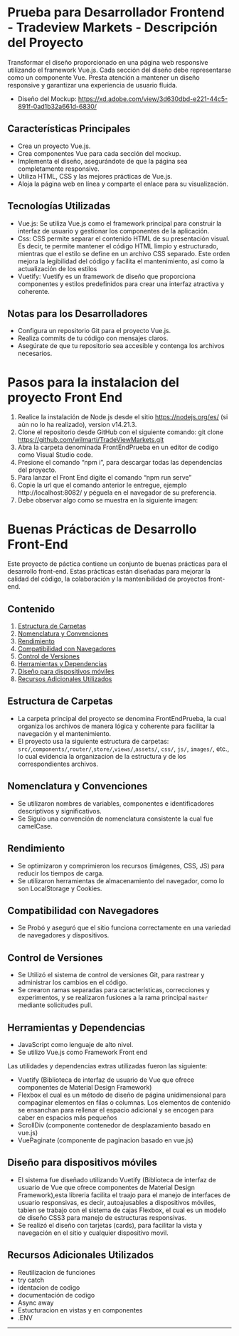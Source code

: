 # Prueba para Desarrollador Frontend - Tradeview Markets - Descripción del Proyecto
Transformar el diseño proporcionado en una página web responsive utilizando el framework Vue.js. Cada sección del diseño debe representarse como un componente Vue. Presta atención a mantener un diseño responsive y garantizar una experiencia de usuario fluida.
- Diseño del Mockup: https://xd.adobe.com/view/3d630dbd-e221-44c5-891f-0ad1b32a661d-6830/

## Características Principales

- Crea un proyecto Vue.js.
- Crea componentes Vue para cada sección del mockup.
- Implementa el diseño, asegurándote de que la página sea completamente responsive.
- Utiliza HTML, CSS y las mejores prácticas de Vue.js.
- Aloja la página web en línea y comparte el enlace para su visualización.

## Tecnologías Utilizadas
- Vue.js: Se utiliza Vue.js como el framework principal para construir la interfaz de usuario y gestionar los componentes de la aplicación.
- Css: CSS permite separar el contenido HTML de su presentación visual. Es decir, te permite mantener el código HTML limpio y estructurado, mientras que el estilo se define en un archivo CSS separado. Este orden mejora la legibilidad del código y facilita el mantenimiento, así como la actualización de los estilos
- Vuetify: Vuetify es un framework de diseño que proporciona componentes y estilos predefinidos para crear una interfaz atractiva y coherente.

## Notas para los Desarrolladores
- Configura un repositorio Git para el proyecto Vue.js.
- Realiza commits de tu código con mensajes claros.
- Asegúrate de que tu repositorio sea accesible y contenga los archivos necesarios.

# Pasos para la instalacion del proyecto Front End

1.	Realice la instalación de Node.js desde el sitio https://nodejs.org/es/ (si aún no lo ha realizado), version v14.21.3.
2.	Clone el repositorio desde GitHub con el siguiente comando: git clone https://github.com/wilmarti/TradeViewMarkets.git
3.	Abra la carpeta denominada FrontEndPrueba en un editor de codigo como Visual Studio code.
4.	Presione el comando “npm i”, para descargar todas las dependencias del proyecto.
5.	Para lanzar el Front End digite el comando “npm run serve”
7.	Copie la url que el comando anterior le entregue, ejemplo http://localhost:8082/ y péguela en el navegador de su preferencia.
8.	Debe observar algo como se muestra en la siguiente imagen:

# Buenas Prácticas de Desarrollo Front-End

Este proyecto de páctica contiene un conjunto de buenas prácticas para el desarrollo front-end. Estas prácticas están diseñadas para mejorar la calidad del código, la colaboración y la mantenibilidad de proyectos front-end.

## Contenido

1. [Estructura de Carpetas](#estructura-de-carpetas)
2. [Nomenclatura y Convenciones](#nomenclatura-y-convenciones)
3. [Rendimiento](#rendimiento)
4. [Compatibilidad con Navegadores](#compatibilidad-con-navegadores)
5. [Control de Versiones](#control-de-versiones)
6. [Herramientas y Dependencias](#herramientas-y-dependencias)
7. [Diseño para dispositivos móviles](#diseño-para-dispositivos-móviless)
8. [Recursos Adicionales Utilizados](#recursos-adicionales-utilizados)

## Estructura de Carpetas

- La carpeta principal del proyecto se denomina FrontEndPrueba, la cual organiza los archivos de manera lógica y coherente para facilitar la navegación y el mantenimiento.
- El proyecto usa la siguiente estructura de carpetas: `src/`,`components/`,`router/`,`store/`,`views/`,`assets/`, `css/`, `js/`, `images/`, etc., lo cual evidencia la organizacion de la estructura y de los correspondientes archivos.

## Nomenclatura y Convenciones

- Se utilizaron nombres de variables, componentes e identificadores descriptivos y significativos.
- Se Siguio una convención de nomenclatura consistente la cual fue camelCase.

## Rendimiento

- Se optimizaron y comprimieron los recursos (imágenes, CSS, JS) para reducir los tiempos de carga.
- Se utilizaron herramientas de almacenamiento del navegador, como lo son LocalStorage y Cookies.

## Compatibilidad con Navegadores

- Se Probó y aseguró que el sitio funciona correctamente en una variedad de navegadores y dispositivos.

## Control de Versiones

- Se Utilizó el sistema de control de versiones Git, para rastrear y administrar los cambios en el código.
- Se crearon ramas separadas para características, correcciones y experimentos, y se realizaron fusiones a la rama principal `master` mediante solicitudes pull.

## Herramientas y Dependencias

- JavaScript como lenguaje de alto nivel.
- Se utilizo Vue.js como Framework Front end

Las utilidades y dependencias extras utilizadas fueron las siguiente:
   * Vuetify (Biblioteca de interfaz de usuario de Vue que ofrece componentes de Material Design Framework)
   * Flexbox el cual es un método de diseño de página unidimensional para compaginar elementos en filas o columnas. Los elementos de contenido se ensanchan para rellenar el espacio adicional y se encogen para caber en espacios más pequeños
   * ScrollDiv (componente contenedor de desplazamiento basado en vue.js)
   * VuePaginate (componente de paginacion basado en vue.js)


## Diseño para dispositivos móviles

- El sistema fue diseñado utilizando Vuetify (Biblioteca de interfaz de usuario de Vue que ofrece componentes de Material Design Framework),esta libreria facilita el traajo para el manejo de interfaces de usuario responsivas, es decir, autoajusables a dispositivos móviles, tabien se trabajo con el sistema de cajas Flexbox, el cual es un modelo de diseño CSS3 para manejo de estructuras responsivas.
- Se realizó el diseño con tarjetas (cards), para facilitar la vista y navegación en el sitio y cualquier dispositivo movil.

## Recursos Adicionales Utilizados
- Reutilizacion de funciones
- try catch
- identacion de codigo
- documentación de codigo
- Async away
- Estucturacion en vistas y en componentes
- .ENV
---


```




 
